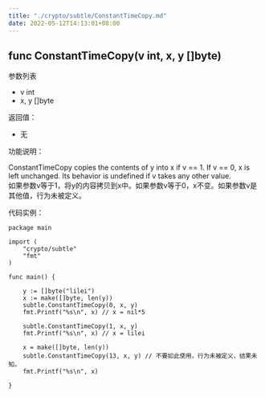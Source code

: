 ```yaml
---
title: "./crypto/subtle/ConstantTimeCopy.md"
date: 2022-05-12T14:13:01+08:00
---
```

## func ConstantTimeCopy(v int, x, y []byte)

参数列表

- v int
- x, y []byte

返回值：

- 无

功能说明：

ConstantTimeCopy copies the contents of y into x if v == 1. If v == 0, x is left unchanged. Its behavior is undefined if v takes any other value.  
如果参数v等于1，将y的内容拷贝到x中。如果参数v等于0，x不变。如果参数v是其他值，行为未被定义。

代码实例：

  	package main
	
	import (
		"crypto/subtle"
		"fmt"
	)
	
	func main() {
	
		y := []byte("lilei")
		x := make([]byte, len(y))
		subtle.ConstantTimeCopy(0, x, y)
		fmt.Printf("%s\n", x) // x = nil*5
	
		subtle.ConstantTimeCopy(1, x, y)
		fmt.Printf("%s\n", x) // x = lilei
		
		x = make([]byte, len(y))
		subtle.ConstantTimeCopy(13, x, y) // 不要如此使用，行为未被定义，结果未知。
		fmt.Printf("%s\n", x)
	
	}
